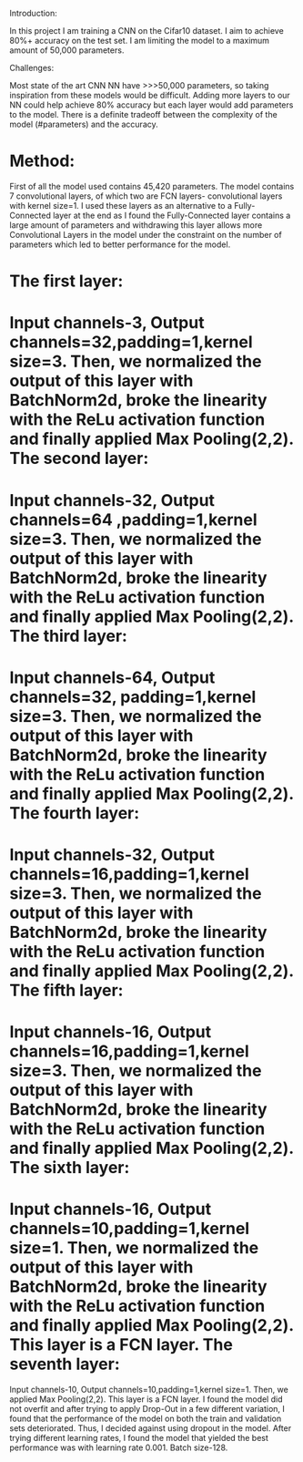 
Introduction:

In this project I am training a CNN on the Cifar10 dataset. 
I aim to achieve 80%+ accuracy on the test set.
I am limiting the model to a maximum amount of 50,000 parameters. 

Challenges:

Most state of the art CNN NN have >>>50,000 parameters, so taking inspiration from these models would be difficult.
Adding more layers to our NN could help achieve 80% accuracy but each layer would add parameters to the model.
There is a definite tradeoff between the complexity of the model (#parameters) and the accuracy.

Method:
=
First of all the model used contains 45,420 parameters.
The model contains 7 convolutional layers, of which two are FCN layers- convolutional layers with 
kernel size=1. I used these layers as an alternative to a Fully-Connected layer at the end as I found 
the Fully-Connected layer contains a large amount of parameters and withdrawing this layer allows 
more Convolutional Layers in the model under the constraint on the number of parameters which 
led to better performance for the model.

The first layer:
= 
Input channels-3, Output channels=32,padding=1,kernel size=3.
Then, we normalized the output of this layer with BatchNorm2d, broke the linearity with the ReLu 
activation function and finally applied Max Pooling(2,2).
The second layer:
=
Input channels-32, Output channels=64 ,padding=1,kernel size=3.
Then, we normalized the output of this layer with BatchNorm2d, broke the linearity with the ReLu 
activation function and finally applied Max Pooling(2,2).
The third layer:
=
Input channels-64, Output channels=32, padding=1,kernel size=3.
Then, we normalized the output of this layer with BatchNorm2d, broke the linearity with the ReLu 
activation function and finally applied Max Pooling(2,2).
The fourth layer:
=
Input channels-32, Output channels=16,padding=1,kernel size=3.
Then, we normalized the output of this layer with BatchNorm2d, broke the linearity with the ReLu 
activation function and finally applied Max Pooling(2,2).
The fifth layer:
=
Input channels-16, Output channels=16,padding=1,kernel size=3.
Then, we normalized the output of this layer with BatchNorm2d, broke the linearity with the ReLu 
activation function and finally applied Max Pooling(2,2).
The sixth layer:
=
Input channels-16, Output channels=10,padding=1,kernel size=1.
Then, we normalized the output of this layer with BatchNorm2d, broke the linearity with the ReLu 
activation function and finally applied Max Pooling(2,2).
This layer is a FCN layer.
The seventh layer:
=
Input channels-10, Output channels=10,padding=1,kernel size=1.
Then, we applied Max Pooling(2,2). This layer is a FCN layer.
I found the model did not overfit and after trying to apply Drop-Out in a few different variation, I 
found that the performance of the model on both the train and validation sets deteriorated.
Thus, I decided against using dropout in the model. After trying different learning rates, I found the 
model that yielded the best performance was with learning rate 0.001. Batch size-128.

